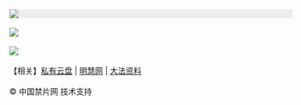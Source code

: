 <div style="width:100%;background-color:#eee;"><a href="https://d513.site/" target="_self"><img src="https://github.com/JohnChen201502/jinpian/blob/master/nav-zgjp.png?raw=true"/></a></div>

</br>
<div style="width:100%;"><a href="https://x513.fun/"><img src="https://github.com/JohnChen201502/jinpian/blob/master/nav-xtr.png?raw=true"/></a></div>
</br>

<div style="width:100%;"><a href="https://j513.shop/"><img src="https://github.com/JohnChen201502/jinpian/blob/master/nav-djy.png?raw=true"/></a></div>

</br>
 【相关】<a href="http://aq425.xyz/">私有云盘</a> | <a href="https://mh.m513.shop/">明慧网</a>  |  <a href="https://m513.shop/">大法资料</a> 

</br>

</br> 
© 中国禁片网 技术支持
